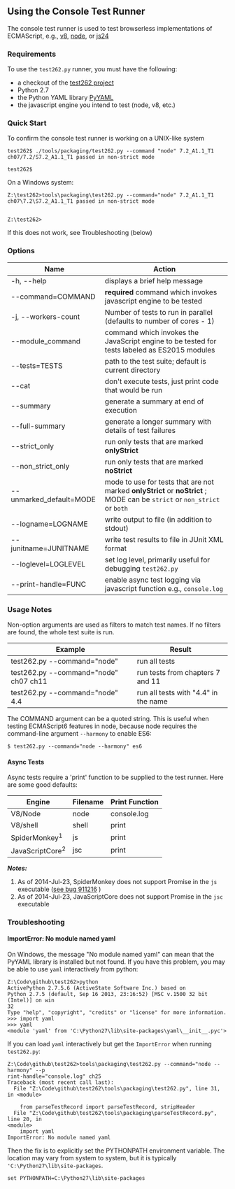 ## Using the Console Test Runner

The console test runner is used to test browserless implementations of ECMAScript, e.g., [v8](http://en.wikipedia.org/wiki/V8_(JavaScript_engine)), [node](http://en.wikipedia.org/wiki/Node.js), or [js24](http://packages.ubuntu.com/trusty/libmozjs-24-bin) 

### Requirements

To use the `test262.py` runner, you must have the following:

 * a checkout of the [test262 project](https://github.com/tc39/test262/)
 * Python 2.7
 * the Python YAML library [PyYAML](http://www.pyyaml.org)
 * the javascript engine you intend to test (node, v8, etc.)

### Quick Start

To confirm the console test runner is working on a UNIX-like system

```
test262$ ./tools/packaging/test262.py --command "node" 7.2_A1.1_T1
ch07/7.2/S7.2_A1.1_T1 passed in non-strict mode

test262$
```

On a Windows system:

```
Z:\test262>tools\packaging\test262.py --command="node" 7.2_A1.1_T1
ch07\7.2\S7.2_A1.1_T1 passed in non-strict mode


Z:\test262>
```

If this does not work, see Troubleshooting (below)

### Options

Name | Action
-----|-------
-h, --help | displays a brief help message
--command=COMMAND | **required** command which invokes javascript engine to be tested
-j, --workers-count | Number of tests to run in parallel (defaults to number of cores - 1)
--module_command | command which invokes the JavaScript engine to be tested for tests labeled as ES2015 modules
--tests=TESTS | path to the test suite; default is current directory
--cat | don't execute tests, just print code that would be run
--summary | generate a summary at end of execution
--full-summary | generate a longer summary with details of test failures
--strict_only | run only tests that are marked **onlyStrict**
--non_strict_only | run only tests that are marked **noStrict**
--unmarked_default=MODE | mode to use for tests that are not marked **onlyStrict** or **noStrict** ; MODE can be `strict` or `non_strict` or `both`
--logname=LOGNAME | write output to file (in addition to stdout)
--junitname=JUNITNAME | write test results to file in JUnit XML format
--loglevel=LOGLEVEL | set log level, primarily useful for debugging `test262.py`
--print-handle=FUNC | enable async test logging via javascript function e.g., `console.log`

### Usage Notes

Non-option arguments are used as filters to match test names.  If no filters are found, the whole test suite is run.

Example | Result
-|-
test262.py --command="node" | run all tests
test262.py --command="node" ch07 ch11 | run tests from chapters 7 and 11
test262.py --command="node" 4.4 | run all tests with "4.4" in the name

The COMMAND argument can be a quoted string.  This is useful when testing ECMAScript6 features in node, because node requires the command-line argument `--harmony` to enable ES6:

```
$ test262.py --command="node --harmony" es6
```

#### Async Tests

Async tests require a 'print' function to be supplied to the test runner.  Here are some good defaults:

Engine | Filename | Print Function
-------|----------|---------------
V8/Node | node | console.log
V8/shell | shell | print
SpiderMonkey<sup>1</sup> | js | print
JavaScriptCore<sup>2</sup> | jsc | print

***Notes:***
1. As of 2014-Jul-23, SpiderMonkey does not support Promise in the `js` executable ([see bug 911216](https://bugzilla.mozilla.org/show_bug.cgi?id=911216) )
2. As of 2014-Jul-23, JavaScriptCore does not support Promise in the `jsc` executable


### Troubleshooting

#### ImportError: No module named yaml

On Windows, the message "No module named yaml" can mean that the PyYAML library is installed but not found.  If you have this problem, you may be able to use `yaml` interactively from python:

```
Z:\Code\github\test262>python
ActivePython 2.7.5.6 (ActiveState Software Inc.) based on
Python 2.7.5 (default, Sep 16 2013, 23:16:52) [MSC v.1500 32 bit (Intel)] on win
32
Type "help", "copyright", "credits" or "license" for more information.
>>> import yaml
>>> yaml
<module 'yaml' from 'C:\Python27\lib\site-packages\yaml\__init__.pyc'>
```

If you can load `yaml` interactively but get the `ImportError` when running `test262.py`:

```
Z:\Code\github\test262>tools\packaging\test262.py --command="node --harmony" --p
rint-handle="console.log" ch25
Traceback (most recent call last):
  File "Z:\Code\github\test262\tools\packaging\test262.py", line 31, in <module>

    from parseTestRecord import parseTestRecord, stripHeader
  File "Z:\Code\github\test262\tools\packaging\parseTestRecord.py", line 20, in
<module>
    import yaml
ImportError: No module named yaml
```

Then the fix is to explicitly set the PYTHONPATH environment variable.  The location may vary from system to system, but it is typically `'C:\Python27\lib\site-packages`.

```
set PYTHONPATH=C:\Python27\lib\site-packages
```
